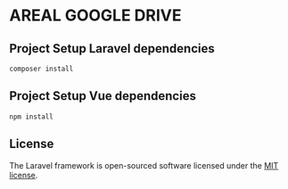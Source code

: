 
# AREAL GOOGLE DRIVE

## Project Setup Laravel dependencies
```
composer install
```
## Project Setup Vue dependencies
```
npm install
```

## License

The Laravel framework is open-sourced software licensed under the [MIT license](https://opensource.org/licenses/MIT).

